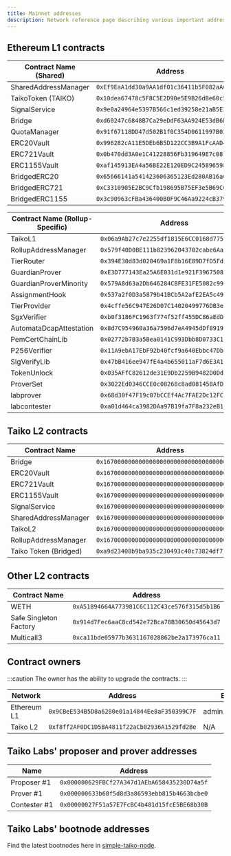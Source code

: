 ```yaml
---
title: Mainnet addresses
description: Network reference page describing various important addresses on Taiko.
---
```


## Ethereum L1 contracts

| Contract Name (Shared) | Address                                      | ENS                     |
| ---------------------- | -------------------------------------------- | ----------------------- |
| SharedAddressManager   | `0xEf9EaA1dd30a9AA1df01c36411b5F082aA65fBaa` | sam.based.taiko.eth     |
| TaikoToken (TAIKO)     | `0x10dea67478c5F8C5E2D90e5E9B26dBe60c54d800` | token.taiko.eth         |
| SignalService          | `0x9e0a24964e5397B566c1ed39258e21aB5E35C77C` | signals.based.taiko.eth |
| Bridge                 | `0xd60247c6848B7Ca29eDdF63AA924E53dB6Ddd8EC` | bridge.based.taiko.eth  |
| QuotaManager           | `0x91f67118DD47d502B1f0C354D0611997B022f29E` | N/A                     |
| ERC20Vault             | `0x996282cA11E5DEb6B5D122CC3B9A1FcAAD4415Ab` | v20.based.taiko.eth     |
| ERC721Vault            | `0x0b470dd3A0e1C41228856Fb319649E7c08f419Aa` | v721.based.taiko.eth    |
| ERC1155Vault           | `0xaf145913EA4a56BE22E120ED9C24589659881702` | v1155.based.taiko.eth   |
| BridgedERC20           | `0x65666141a541423606365123Ed280AB16a09A2e1` | N/A                     |
| BridgedERC721          | `0xC3310905E2BC9Cfb198695B75EF3e5B69C6A1Bf7` | N/A                     |
| BridgedERC1155         | `0x3c90963cFBa436400B0F9C46Aa9224cB379c2c40` | N/A                     |

| Contract Name (Rollup-Specific) | Address                                      | ENS                        |
| ------------------------------- | -------------------------------------------- | -------------------------- |
| TaikoL1                         | `0x06a9Ab27c7e2255df1815E6CC0168d7755Feb19a` | based.taiko.eth            |
| RollupAddressManager            | `0x579f40D0BE111b823962043702cabe6Aaa290780` | ram.based.taiko.eth        |
| TierRouter                      | `0x394E30d83d020469a1F8b16E89D7fD5FdB1935b0` | N/A                        |
| GuardianProver                  | `0xE3D777143Ea25A6E031d1e921F396750885f43aC` | guardians.based.taiko.eth  |
| GuardianProverMinority          | `0x579A8d63a2Db646284CBFE31FE5082c9989E985c` | guardians1.based.taiko.eth |
| AssignmentHook                  | `0x537a2f0D3a5879b41BCb5A2afE2EA5c4961796F6` | N/A                        |
| TierProvider                    | `0x4cffe56C947E26D07C14020499776DB3e9AE3a23` | N/A                        |
| SgxVerifier                     | `0xb0f3186FC1963f774f52ff455DC86aEdD0b31F81` | N/A                        |
| AutomataDcapAttestation         | `0x8d7C954960a36a7596d7eA4945dDf891967ca8A3` | N/A                        |
| PemCertChainLib                 | `0x02772b7B3a5Bea0141C993Dbb8D0733C19F46169` | N/A                        |
| P256Verifier                    | `0x11A9ebA17EbF92b40fcf9a640Ebbc47Db6fBeab0` | N/A                        |
| SigVerifyLib                    | `0x47bB416ee947fE4a4b655011aF7d6E3A1B80E6e9` | N/A                        |
| TokenUnlock                     | `0x035AFfC82612de31E9Db2259B9482D0Dd53B7819` | N/A                        |
| ProverSet                       | `0x3022Ed0346CCE0c08268c8ad081458AfD95E8763` | N/A                        |
| labprover                       | `0x68d30f47F19c07bCCEf4Ac7FAE2Dc12FCa3e0dC9` | labprover.taiko.eth        |
| labcontester                    | `0xa01d464ca3982DAa97B19fa7F8a232eB11A9DDb3` | labcontester.taiko.eth     |

## Taiko L2 contracts

| Contract Name         | Address                                      |
| --------------------- | -------------------------------------------- |
| Bridge                | `0x1670000000000000000000000000000000000001` |
| ERC20Vault            | `0x1670000000000000000000000000000000000002` |
| ERC721Vault           | `0x1670000000000000000000000000000000000003` |
| ERC1155Vault          | `0x1670000000000000000000000000000000000004` |
| SignalService         | `0x1670000000000000000000000000000000000005` |
| SharedAddressManager  | `0x1670000000000000000000000000000000000006` |
| TaikoL2               | `0x1670000000000000000000000000000000010001` |
| RollupAddressManager  | `0x1670000000000000000000000000000000010002` |
| Taiko Token (Bridged) | `0xa9d23408b9ba935c230493c40c73824df71a0975` |

## Other L2 contracts

| Contract Name          | Address                                      |
| ---------------------- | -------------------------------------------- |
| WETH                   | `0xA51894664A773981C6C112C43ce576f315d5b1B6` |
| Safe Singleton Factory | `0x914d7Fec6aaC8cd542e72Bca78B30650d45643d7` |
| Multicall3             | `0xca11bde05977b3631167028862be2a173976ca11` |

## Contract owners

:::caution
The owner has the ability to upgrade the contracts.
:::

| Network     | Address                                      | ENS             |
| ----------- | -------------------------------------------- | --------------- |
| Ethereum L1 | `0x9CBeE534B5D8a6280e01a14844Ee8aF350399C7F` | admin.taiko.eth |
| Taiko L2    | `0xf8ff2AF0DC1D5BA4811f22aCb02936A1529fd2Be` | N/A             |

## Taiko Labs' proposer and prover addresses

| Name         | Address                                      |
| ------------ | -------------------------------------------- |
| Proposer #1  | `0x000000629FBCf27A347d1AEbA658435230D74a5f` |
| Prover #1    | `0x000000633b68f5d8d3a86593ebb815b4663bcbe0` |
| Contester #1 | `0x00000027F51a57E7FcBC4b481d15fcE5BE68b30B` |

## Taiko Labs' bootnode addresses

Find the latest bootnodes here in [simple-taiko-node](https://github.com/taikoxyz/simple-taiko-node/blob/v1.7.0/.env.sample).
